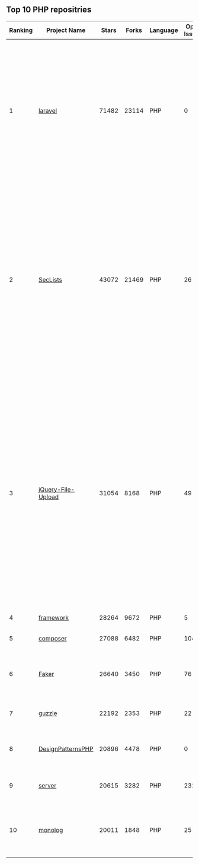## Top 10 PHP repositries 


| Ranking | Project Name | Stars | Forks | Language | Open Issues | Description | Last Commit |
| ------- | ------------ | ----- | ----- | -------- | ----------- | ----------- | ----------- |
| 1 | [laravel](https://github.com/laravel/laravel) | 71482 | 23114 | PHP | 0 | Laravel is a web application framework with expressive, elegant syntax. We’ve already laid the foundation for your next big idea — freeing you to create without sweating the small things. | 2022-11-15T17:07:35Z |
| 2 | [SecLists](https://github.com/danielmiessler/SecLists) | 43072 | 21469 | PHP | 26 | SecLists is the security tester's companion. It's a collection of multiple types of lists used during security assessments, collected in one place. List types include usernames, passwords, URLs, sensitive data patterns, fuzzing payloads, web shells, and many more. | 2022-11-08T22:16:41Z |
| 3 | [jQuery-File-Upload](https://github.com/blueimp/jQuery-File-Upload) | 31054 | 8168 | PHP | 49 | File Upload widget with multiple file selection, drag&drop support, progress bar, validation and preview images, audio and video for jQuery. Supports cross-domain, chunked and resumable file uploads. Works with any server-side platform (Google App Engine, PHP, Python, Ruby on Rails, Java, etc.) that supports standard HTML form file uploads. | 2021-09-30T11:44:03Z |
| 4 | [framework](https://github.com/laravel/framework) | 28264 | 9672 | PHP | 5 | The Laravel Framework. | 2022-11-17T00:19:48Z |
| 5 | [composer](https://github.com/composer/composer) | 27088 | 6482 | PHP | 104 | Dependency Manager for PHP | 2022-11-16T12:42:58Z |
| 6 | [Faker](https://github.com/fzaninotto/Faker) | 26640 | 3450 | PHP | 76 | Faker is a PHP library that generates fake data for you | 2022-07-11T08:30:23Z |
| 7 | [guzzle](https://github.com/guzzle/guzzle) | 22192 | 2353 | PHP | 22 | Guzzle, an extensible PHP HTTP client | 2022-11-10T08:16:57Z |
| 8 | [DesignPatternsPHP](https://github.com/DesignPatternsPHP/DesignPatternsPHP) | 20896 | 4478 | PHP | 0 | sample code for several design patterns in PHP 8 | 2022-11-15T09:44:45Z |
| 9 | [server](https://github.com/nextcloud/server) | 20615 | 3282 | PHP | 2311 | ☁️ Nextcloud server, a safe home for all your data | 2022-11-17T02:32:39Z |
| 10 | [monolog](https://github.com/Seldaek/monolog) | 20011 | 1848 | PHP | 25 | Sends your logs to files, sockets, inboxes, databases and various web services | 2022-11-15T12:03:54Z |
